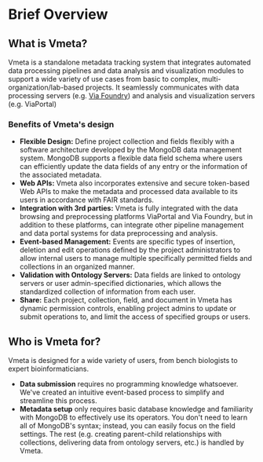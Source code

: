 # Brief Overview

## What is Vmeta?

Vmeta is a standalone metadata tracking system that integrates
automated data processing pipelines and data analysis and visualization
modules to support a wide variety of use cases from basic to complex,
multi-organization/lab-based projects. It seamlessly communicates with
data processing servers (e.g.
[Via Foundry](https://viafoundry.com)) and analysis and
visualization servers (e.g. ViaPortal)

### Benefits of Vmeta's design

-   **Flexible Design:** Define project collection and fields flexibly
    with a software architecture developed by the MongoDB data management system. MongoDB supports a flexible data field schema where users can efficiently update the data fields of any entry or the information of the associated metadata.
-   **Web APIs:** Vmeta also incorporates extensive and secure
    token-based Web APIs to make the metadata and processed data
    available to its users in accordance with FAIR standards.
-   **Integration with 3rd parties:** Vmeta is fully integrated with
    the data browsing and preprocessing platforms ViaPortal and Via Foundry, but in
    addition to these platforms, can integrate other pipeline management and data
    portal systems for data preprocessing and
    analysis.
-   **Event-based Management:** Events are specific types of insertion,
    deletion and edit operations defined by the project
    administrators to allow internal users to manage multiple specifically permitted fields and collections in an organized manner.
-   **Validation with Ontology Servers:** Data fields are linked to ontology servers or user admin-specified dictionaries, which allows the standardized collection of information from each user.
-   **Share:** Each project, collection, field, and document in Vmeta
    has dynamic permission controls, enabling project admins to update or submit operations to, and limit the access of specified groups or users.

## Who is Vmeta for?

Vmeta is designed for a wide variety of users, from bench biologists to expert bioinformaticians.

-   **Data submission** requires no programming knowledge whatsoever. We've created an intuitive event-based process to simplify and streamline this process.
-   **Metadata setup** only requires basic database knowledge and
    familiarity with MongoDB to effectively use its operators. You
    don't need to learn all of MongoDB's syntax; instead, you can
    easily focus on the field settings. The rest (e.g. creating parent-child relationships with collections,
    delivering data from ontology servers, etc.) is handled by Vmeta.
    

